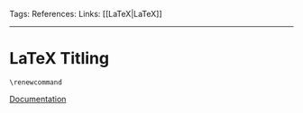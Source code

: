 Tags: 
References: 
Links: [[LaTeX|LaTeX]]

---

# LaTeX Titling

`\renewcommand`


[Documentation](http://www.texdoc.net/texmf-dist/doc/latex/titling/titling.pdf)
